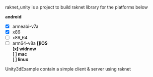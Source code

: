 raknet_unity is a project to build raknet library for the platforms below

**android**<br>
  * [x] armeabi-v7a
  * [x] x86
  * [ ] x86_64
  * [ ] arm64-v8a
**[]iOS**<br>
**[x] widnow**<br>
**[ ] mac**<br>
**[ ] linux**<br>

Unity3dExample contain a simple client & server using raknet
